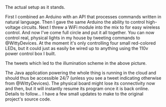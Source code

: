 The actual setup as it stands.

First I combined an Arduino with an API that processes commands written in natural language. Then I gave the same Arduino the ability to control high-voltage circuits. Next I threw a WiFi module into the mix to for easy wireless control. And now I've come full circle and put it all together. You can now control real, physical lights in my house by tweeting commands to @WittyDevices. At the moment it's only controlling four small red-colored LEDs, but it could just as easily be wired up to anything using the 110v power control box I built.

The tweets which led to the illumination scheme in the above picture.

The Java application powering the whole thing is running in the cloud and should thus be accessible 24/7 (unless you see a tweet indicating otherwise from @WittyDevices). The physical board might lose its connectivity now and then, but it will instantly resume its program once it is back online. Details to follow... I have a few small updates to make to the original project's source code.